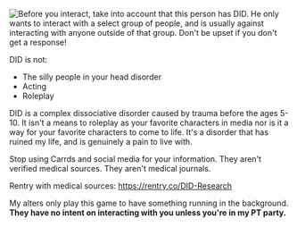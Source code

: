 ![Before you interact, take into account that this person has DID. 
He only wants to interact with a select group of people, and is usually against interacting with anyone outside of that group. 
Don't be upset if you don't get a response!
](https://github.com/user-attachments/assets/de26a638-697d-4e71-97eb-a77736797029)

DID is not:
- The silly people in your head disorder
- Acting
- Roleplay

DID is a complex dissociative disorder caused by trauma before the ages 5-10. It isn't a means to roleplay as your favorite characters in media nor is it a way for your favorite characters to come to life. It's a disorder that has ruined my life, and is genuinely a pain to live with.

Stop using Carrds and social media for your information. They aren't verified medical sources. They aren't medical journals.

Rentry with medical sources: https://rentry.co/DID-Research

My alters only play this game to have something running in the background. **They have no intent on interacting with you unless you're in my PT party.**
